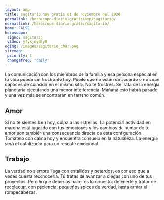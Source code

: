 ```yaml
---
layout: amp
title: sagitario hoy gratis 01 de noviembre del 2020 
permalink: /horoscopo-diario-gratis/amp/sagitario/
normallink: /horoscopo-diario-gratis/sagitario/
home: FALSE
horoscopo:
 signo: sagitario
 video: yfykjnyBZy8
ogimg: /images/sagitario_char.png
sitemap:
 priority: 1
 changefreq: 'daily'
---
```



La comunicación con los miembros de la familia y esa persona especial en tu vida puede ser frustrante hoy. Puede que no estén de acuerdo o no sean capaces de coincidir en el mismo sitio. No te frustres. Se trata de la energía planetaria ejecutando una menor interferencia. Mañana esto habrá pasado y una vez más se encontrarán en terreno común.

## Amor

Si no te sientes bien hoy, culpa a las estrellas. La potencial actividad en marcha está jugando con tus emociones y los cambios de humor de tu amor son también una consecuencia directa de esta configuración. Tómatelo con calma hoy y encuentra consuelo en la naturaleza. La energía será el catalizador para un rescate emocional.

## Trabajo

La verdad no siempre llega con estallidos y petardos, es por eso que a veces cuesta reconocerla. Tú tratas de avanzar a ciegas con uno de tus proyectos. Pero lo que deberías hacer es lo opuesto: detenerte y tratar de recolectar, con paciencia, pequeños ápices de verdad, hasta armar el rompecabezas.